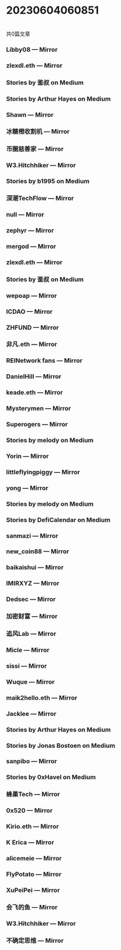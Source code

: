 <h1>20230604060851</h1><br/>共0篇文章




###  Libby08 — Mirror







###  zlexdl.eth — Mirror







###  Stories by 鉴叔 on Medium









###  Stories by Arthur Hayes on Medium







###  Shawn — Mirror









###  冰糖橙收割机 — Mirror







###  币圈慈善家 — Mirror













###  W3.Hitchhiker — Mirror











###  Stories by b1995 on Medium







###  深潮TechFlow — Mirror







###  null — Mirror













###  zephyr — Mirror











###  mergod — Mirror









###  zlexdl.eth — Mirror











###  Stories by 鉴叔 on Medium













###  wepoap — Mirror















###  ICDAO — Mirror













###  ZHFUND — Mirror







###  非凡.eth — Mirror





















###  REINetwork fans — Mirror











###  DanielHill — Mirror









###  keade.eth — Mirror













###  Mysterymen — Mirror









###  Superogers — Mirror



















###  Stories by melody on Medium







###  Yorin — Mirror







###  littleflyingpiggy — Mirror











###  yong — Mirror













###  Stories by melody on Medium







###  Stories by DefiCalendar on Medium







###  sanmazi — Mirror









###  new_coin88 — Mirror











###  baikaishui — Mirror















###  IMIRXYZ — Mirror











###  Dedsec — Mirror















###  加密财富 — Mirror



















###  追风Lab — Mirror











###  Micle — Mirror









###  sissi — Mirror















###  Wuque — Mirror











###  maik2hello.eth — Mirror







###  Jacklee — Mirror











###  Stories by Arthur Hayes on Medium









###  Stories by Jonas Bostoen on Medium









###  sanpibo — Mirror







###  Stories by 0xHavel on Medium









###  蜂巢Tech — Mirror













###  0x520 — Mirror







###  Kirio.eth — Mirror







###  K Erica — Mirror















###  alicemeie — Mirror











###  FlyPotato — Mirror











###  XuPeiPei — Mirror









###  会飞的鱼 — Mirror















###  W3.Hitchhiker — Mirror











###  不确定思维 — Mirror











